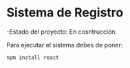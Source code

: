 <h1>Sistema de Registro</h1>

-Estado del proyecto: En cosntrucción. 

Para ejecutar el sistema debes de poner: 

```npm install react```
